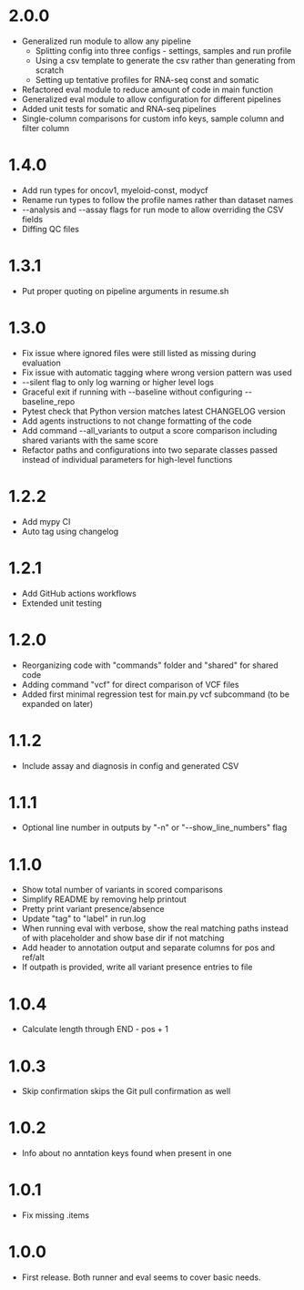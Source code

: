 # 2.0.0

* Generalized run module to allow any pipeline
    * Splitting config into three configs - settings, samples and run profile
    * Using a csv template to generate the csv rather than generating from scratch
    * Setting up tentative profiles for RNA-seq const and somatic
* Refactored eval module to reduce amount of code in main function
* Generalized eval module to allow configuration for different pipelines
* Added unit tests for somatic and RNA-seq pipelines
* Single-column comparisons for custom info keys, sample column and filter column

# 1.4.0

* Add run types for oncov1, myeloid-const, modycf
* Rename run types to follow the profile names rather than dataset names
* --analysis and --assay flags for run mode to allow overriding the CSV fields
* Diffing QC files

# 1.3.1

* Put proper quoting on pipeline arguments in resume.sh

# 1.3.0

* Fix issue where ignored files were still listed as missing during evaluation
* Fix issue with automatic tagging where wrong version pattern was used
* --silent flag to only log warning or higher level logs
* Graceful exit if running with --baseline without configuring --baseline_repo
* Pytest check that Python version matches latest CHANGELOG version
* Add agents instructions to not change formatting of the code
* Add command --all_variants to output a score comparison including shared variants with the same score
* Refactor paths and configurations into two separate classes passed instead of individual parameters for high-level functions

# 1.2.2

* Add mypy CI
* Auto tag using changelog

# 1.2.1

* Add GitHub actions workflows
* Extended unit testing

# 1.2.0

* Reorganizing code with "commands" folder and "shared" for shared code
* Adding command "vcf" for direct comparison of VCF files
* Added first minimal regression test for main.py vcf subcommand (to be expanded on later)

# 1.1.2

* Include assay and diagnosis in config and generated CSV

# 1.1.1

* Optional line number in outputs by "-n" or "--show_line_numbers" flag

# 1.1.0

* Show total number of variants in scored comparisons
* Simplify README by removing help printout
* Pretty print variant presence/absence
* Update "tag" to "label" in run.log
* When running eval with verbose, show the real matching paths instead of with placeholder and show base dir if not matching
* Add header to annotation output and separate columns for pos and ref/alt
* If outpath is provided, write all variant presence entries to file

# 1.0.4

* Calculate length through END - pos + 1

# 1.0.3

* Skip confirmation skips the Git pull confirmation as well

# 1.0.2

* Info about no anntation keys found when present in one

# 1.0.1

* Fix missing .items

# 1.0.0

* First release. Both runner and eval seems to cover basic needs.
